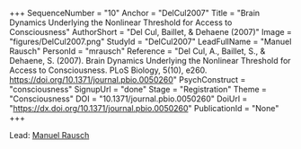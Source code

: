 +++
SequenceNumber = "10"
Anchor = "DelCul2007"
Title = "Brain Dynamics Underlying the Nonlinear Threshold for Access to Consciousness"
AuthorShort = "Del Cul, Baillet, & Dehaene (2007)"
Image = "figures/DelCul2007.png"
StudyId = "DelCul2007"
LeadFullName = "Manuel Rausch"
PersonId = "mrausch"
Reference = "Del Cul, A., Baillet, S., & Dehaene, S. (2007). Brain Dynamics Underlying the Nonlinear Threshold for Access to Consciousness. PLoS Biology, 5(10), e260. https://doi.org/10.1371/journal.pbio.0050260"
PsychConstruct = "consciousness"
SignupUrl = "done"
Stage = "Registration"
Theme = "Consciousness"
DOI = "10.1371/journal.pbio.0050260"
DoiUrl = "https://dx.doi.org/10.1371/journal.pbio.0050260"
PublicationId = "None"
+++

Lead: [Manuel Rausch](/people/#mrausch)
